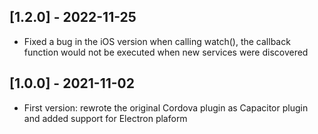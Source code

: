 ## [1.2.0] - 2022-11-25
- Fixed a bug in the iOS version when calling watch(), the callback function would not be executed when new services were discovered

## [1.0.0] - 2021-11-02

- First version: rewrote the original Cordova plugin as Capacitor plugin and added support for Electron plaform
